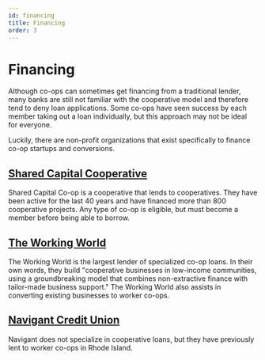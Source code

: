 ```yaml
---
id: financing
title: Financing
order: 3
---
```


# Financing
Although co-ops can sometimes get financing from a traditional lender, many banks are still not familiar with the cooperative model and therefore tend to deny loan applications. Some co-ops have seen success by each member taking out a loan individually, but this approach may not be ideal for everyone.

Luckily, there are non-profit organizations that exist specifically to finance co-op startups and conversions.

## [Shared Capital Cooperative](https://sharedcapital.coop/)
Shared Capital Co-op is a cooperative that lends to cooperatives. They have been active for the last 40 years and have financed more than 800 cooperative projects. Any type of co-op is eligible, but must become a member before being able to borrow.

## [The Working World](https://www.theworkingworld.org/us/)
The Working World is the largest lender of specialized co-op loans. In their own words, they build "cooperative businesses in low-income communities, using a groundbreaking model that combines non-extractive finance with tailor-made business support." The Working World also assists in converting existing businesses to worker co-ops.

## [Navigant Credit Union](https://navigantcu.org)
Navigant does not specialize in cooperative loans, but they have previously lent to worker co-ops in Rhode Island.
